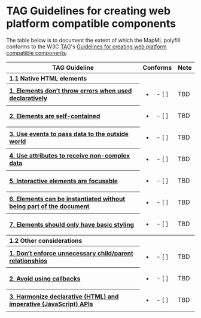 # TAG Guidelines for creating web platform compatible components

The table below is to document the extent of which the MapML polyfill
conforms to the W3C <abbr title="Technical Architecture Group">TAG</abbr>'s
[Guidelines for creating web platform compatible components](https://www.w3.org/2001/tag/doc/webcomponents-design-guidelines/).

<table>
  <tr>
    <th scope="col">TAG Guideline</th>
    <th scope="col">Conforms</th>
    <th scope="col">Note</th>
  </tr>
  <tr>
    <th colspan="3" align="left">
      1.1 Native HTML elements
    </th>
  </tr>
  <tr>
    <th scope="row" align="left">
      <a href="https://www.w3.org/2001/tag/doc/webcomponents-design-guidelines/#:~:text=Elements%20don%E2%80%99t%20throw%20errors%20when%20used%20declaratively">
      1. Elements don’t throw errors when used declaratively
      </a>
    </th>
    <td align="center">
      <ul><li>- [ ] </li></ul>
    </td>
    <td>
      TBD
    </td>
  </tr>
  <tr>
    <th scope="row" align="left">
    <a href="https://www.w3.org/2001/tag/doc/webcomponents-design-guidelines/#:~:text=Elements%20are%20self-contained">
    2. Elements are self-contained
    </a>
    </th>
    <td align="center">
      <ul><li>- [ ] </li></ul>
    </td>
    <td>
      TBD
    </td>
  </tr>
  <tr>
    <th scope="row" align="left">
      <a href="https://www.w3.org/2001/tag/doc/webcomponents-design-guidelines/#:~:text=Use%20events%20to%20pass%20data%20to%20the%20outside%20world">
      3. Use events to pass data to the outside world
      </a>
    </th>
    <td align="center">
      <ul><li>- [ ] </li></ul>
    </td>
    <td>
      TBD
    </td>
  </tr>
  <tr>
    <th scope="row" align="left">
      <a href="https://www.w3.org/2001/tag/doc/webcomponents-design-guidelines/#:~:text=Use%20attributes%20to%20receive%20non-complex%20data">
      4. Use attributes to receive non-complex data
      </a>
    </th>
    <td align="center">
      <ul><li>- [ ] </li></ul>
    </td>
    <td>
      TBD
    </td>
  </tr>
  <tr>
    <th scope="row" align="left">
      <a href="https://www.w3.org/2001/tag/doc/webcomponents-design-guidelines/#:~:text=Interactive%20elements%20are%20focusable">
      5. Interactive elements are focusable
      </a>
    </th>
    <td align="center">
      <ul><li>- [ ] </li></ul>
    </td>
    <td>
      TBD
    </td>
  </tr>
  <tr>
    <th scope="row" align="left">
      <a href="https://www.w3.org/2001/tag/doc/webcomponents-design-guidelines/#:~:text=Elements%20can%20be%20instantiated%20without%20being%20part%20of%20the%20document">
      6. Elements can be instantiated without being part of the document
      </a>
    </th>
    <td align="center">
      <ul><li>- [ ] </li></ul>
    </td>
    <td>
      TBD
    </td>
  </tr>
  <tr>
    <th scope="row" align="left">
      <a href="https://www.w3.org/2001/tag/doc/webcomponents-design-guidelines/#:~:text=Elements%20should%20only%20have%20basic%20styling">
      7. Elements should only have basic styling
      </a>
    </th>
    <td align="center">
      <ul><li>- [ ] </li></ul>
    </td>
    <td>
      TBD
    </td>
  </tr>
  <tr>
    <th colspan="3" align="left">
      1.2 Other considerations
    </th>
  </tr>
  <tr>
    <th scope="row" align="left">
      <a href="https://www.w3.org/2001/tag/doc/webcomponents-design-guidelines/#:~:text=Don%E2%80%99t%20enforce%20unnecessary%20child/parent%20relationships">
      1. Don’t enforce unnecessary child/parent relationships
      </a>
    </th>
    <td align="center">
      <ul><li>- [ ] </li></ul>
    </td>
    <td>
      TBD
    </td>
  </tr>
  <tr>
    <th scope="row" align="left">
      <a href="https://www.w3.org/2001/tag/doc/webcomponents-design-guidelines/#:~:text=Avoid%20using%20callbacks">
      2. Avoid using callbacks
      </a>
    </th>
    <td align="center">
      <ul><li>- [ ] </li></ul>
    </td>
    <td>
      TBD
    </td>
  </tr>
  <tr>
    <th scope="row" align="left">
      <a href="https://www.w3.org/2001/tag/doc/webcomponents-design-guidelines/#:~:text=Harmonize%20declarative%20(HTML)%20and%20imperative%20(JavaScript)%20APIs">
      3. Harmonize declarative (HTML) and imperative (JavaScript) APIs
      </a>
    </th>
    <td align="center">
      <ul><li>- [ ] </li></ul>
    </td>
    <td>
      TBD
    </td>
  </tr>
</table>
